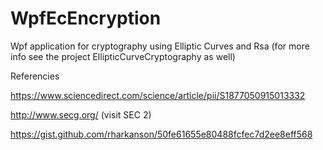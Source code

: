 # WpfEcEncryption

Wpf application for cryptography using Elliptic Curves and Rsa
(for more info see the project EllipticCurveCryptography as well)


Referencies

https://www.sciencedirect.com/science/article/pii/S1877050915013332

http://www.secg.org/ (visit SEC 2)

https://gist.github.com/rharkanson/50fe61655e80488fcfec7d2ee8eff568
